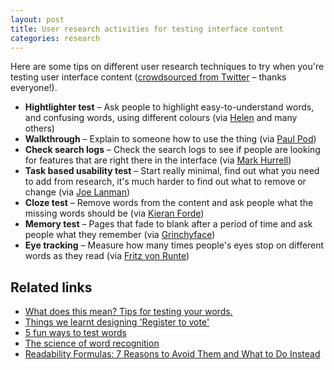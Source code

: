 ```yaml
---
layout: post
title: User research activities for testing interface content
categories: research
---
```



Here are some tips on different user research techniques to try when you're testing user interface content ([crowdsourced from Twitter](https://twitter.com/benjystanton/status/1247148638284980227
) – thanks everyone!).

- **Hightlighter test** – Ask people to highlight easy-to-understand words, and confusing words, using different colours (via [Helen](https://twitter.com/SocialSoup) and many others)
- **Walkthrough** – Explain to someone how to use the thing (via [Paul Pod](https://twitter.com/paulpod))
- **Check search logs** – Check the search logs to see if people are looking for features that are right there in the interface (via [Mark Hurrell](https://twitter.com/markhurrell))
- **Task based usability test** – Start really minimal, find out what you need to add from research, it's much harder to find out what to remove or change (via [Joe Lanman](https://twitter.com/joelanman))
- **Cloze test** – Remove words from the content and ask people what the missing words should be (via [Kieran Forde](https://twitter.com/kieran_forde))
- **Memory test** – Pages that fade to blank after a period of time and ask people what they remember (via [Grinchyface](https://twitter.com/retiredgrinch))
- **Eye tracking** – Measure how many times people's eyes stop on different words as they read (via [Fritz von Runte](https://twitter.com/vonRunte))


## Related links

- [What does this mean? Tips for testing your words.](https://userresearch.blog.gov.uk/2015/07/01/what-does-this-mean-tips-for-testing-your-words/)
- [Things we learnt designing 'Register to vote'](https://designnotes.blog.gov.uk/2014/07/14/things-we-learnt-designing-register-to-vote/)
- [5 fun ways to test words](https://medium.com/@jsaito/5-fun-ways-to-test-words-f132af5a8456)
- [The science of word recognition](https://docs.microsoft.com/en-us/typography/develop/word-recognition)
- [Readability Formulas: 7 Reasons to Avoid Them and What to Do Instead](https://www.uxmatters.com/mt/archives/2019/07/readability-formulas-7-reasons-to-avoid-them-and-what-to-do-instead.php)

